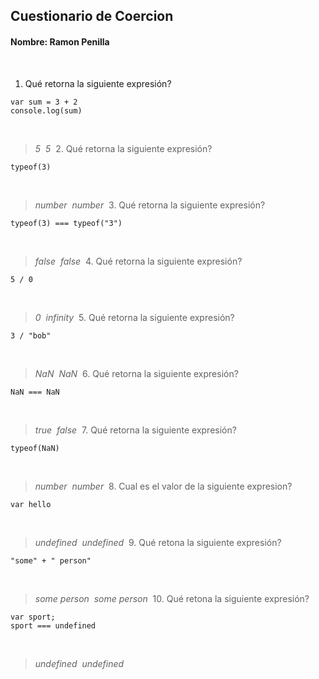 ## Cuestionario de Coercion

#### Nombre: Ramon Penilla

​

1. Qué retorna la siguiente expresión?

```
var sum = 3 + 2
console.log(sum)
```

​

> _5_
> ​
> _5_
> ​ 2. Qué retorna la siguiente expresión?

```
typeof(3)
```

​

> _number_
> ​
> _number_
> ​ 3. Qué retorna la siguiente expresión?

```
typeof(3) === typeof("3")
```

​

> _false_
> ​
> _false_
> ​ 4. Qué retorna la siguiente expresión?

```
5 / 0
```

​

> _0_
> ​
> _infinity_
> ​ 5. Qué retorna la siguiente expresión?

```
3 / "bob"
```

​

> _NaN_
> ​
> _NaN_
> ​ 6. Qué retorna la siguiente expresión?

```
NaN === NaN
```

​

> _true_
> ​
> _false_
> ​ 7. Qué retorna la siguiente expresión?

```
typeof(NaN)
```

​

> _number_
> ​
> _number_
> ​ 8. Cual es el valor de la siguiente expresion?

```
var hello
```

​

> _undefined_
> ​
> _undefined_
> ​ 9. Qué retona la siguiente expresión?

```
"some" + " person"
```

​

> _some person_
> ​
> _some person_
> ​ 10. Qué retona la siguiente expresión?

```
var sport;
sport === undefined
```

​

> _undefined_
> ​
> _undefined_
